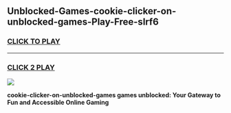 
## Unblocked-Games-cookie-clicker-on-unblocked-games-Play-Free-slrf6
<h3>
<a href="https://premium76.site?title=cookie-clicker-on-unblocked-games&ref=23A">CLICK TO PLAY</a></h3>
<hr>

<h3>
<a href="https://premium76.site?title=cookie-clicker-on-unblocked-games&ref=23A">CLICK 2 PLAY</a>
  
</h3>

<a href="https://premium76.site?title=cookie-clicker-on-unblocked-games&ref=23A"><img src="https://clearcache.store/games.png"></a>


**cookie-clicker-on-unblocked-games games unblocked: Your Gateway to Fun and Accessible Online Gaming**
